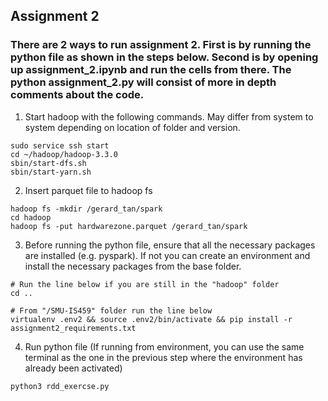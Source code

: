 ## Assignment 2
### There are 2 ways to run assignment 2. First is by running the python file as shown in the steps below. Second is by opening up assignment_2.ipynb and run the cells from there. The python assignment_2.py will consist of more in depth comments about the code.

1. Start hadoop with the following commands. May differ from system to system depending on location of folder and version.
```
sudo service ssh start
cd ~/hadoop/hadoop-3.3.0
sbin/start-dfs.sh
sbin/start-yarn.sh
```

2. Insert parquet file to hadoop fs
```
hadoop fs -mkdir /gerard_tan/spark
cd hadoop
hadoop fs -put hardwarezone.parquet /gerard_tan/spark
```

3. Before running the python file, ensure that all the necessary packages are installed (e.g. pyspark). If not you can create an environment and install the necessary packages from the base folder.
```
# Run the line below if you are still in the "hadoop" folder
cd ..

# From "/SMU-IS459" folder run the line below
virtualenv .env2 && source .env2/bin/activate && pip install -r assignment2_requirements.txt
```

4. Run python file (If running from environment, you can use the same terminal as the one in the previous step where the environment has already been activated)
```
python3 rdd_exercse.py
```